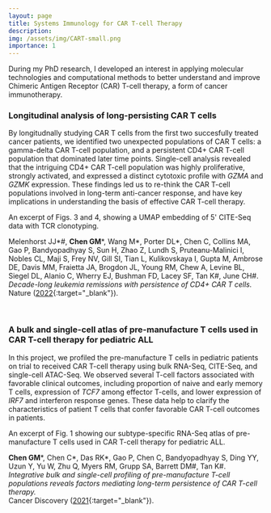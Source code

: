 ```yaml
---
layout: page
title: Systems Immunology for CAR T-cell Therapy
description: 
img: /assets/img/CART-small.png
importance: 1
---
```


During my PhD research, I developed an interest in applying molecular technologies and computational methods to better understand and improve Chimeric Antigen Receptor (CAR) T-cell therapy, a form of cancer immunotherapy. 

### Longitudinal analysis of long-persisting CAR T cells

By longitudnally studying CAR T cells from the first two succesfully treated cancer patients, we identified two unexpected populations of CAR T cells: a gamma-delta CAR T-cell population, and a persistent CD4+ CAR T-cell population that dominated later time points. Single-cell analysis revealed that the intriguing CD4+ CAR T-cell population was highly proliferative, strongly activated, and expressed a distinct cytotoxic profile with _GZMA_ and _GZMK_ expression. These findings led us to re-think the CAR T-cell populations involved in long-term anti-cancer response, and have key implications in understanding the basis of effective CAR T-cell therapy.

<div class="row">
    <div class="col-sm mt-3 mt-md-0">
        <img class="img-fluid rounded z-depth-1" src="{{ '/assets/img/Nature_2022.png' | relative_url }}" alt="" title="Nature 2022 figure"/>
    </div>
</div>
<div class="caption">
    An excerpt of Figs. 3 and 4, showing a UMAP embedding of 5' CITE-Seq data with TCR clonotyping.
</div>

Melenhorst JJ\*#, **Chen GM**\*, Wang M\*, Porter DL\*, Chen C, Collins MA, Gao P, Bandyopadhyay S, Sun H, Zhao Z, Lundh S, Pruteanu-Malinici I, Nobles CL, Maji S, Frey NV, Gill SI, Tian L, Kulikovskaya I, Gupta M, Ambrose DE, Davis MM, Fraietta JA, Brogdon JL, Young RM, Chew A, Levine BL, Siegel DL, Alanio C, Wherry EJ, Bushman FD, Lacey SF, Tan K#, June CH#. _Decade-long leukemia remissions with persistence of CD4+ CAR T cells._  
Nature ([2022](https://www.nature.com/articles/s41586-021-04390-6){:target="\_blank"}).

<br>

### A bulk and single-cell atlas of pre-manufacture T cells used in CAR T-cell therapy for pediatric ALL

In this project, we profiled the pre-manufacture T cells in pediatric patients on trial to received CAR T-cell therapy using bulk RNA-Seq, CITE-Seq, and single-cell ATAC-Seq. We observed several T-cell factors associated with favorable clinical outcomes, including proportion of naive and early memory T cells, expression of _TCF7_ among effector T-cells, and lower expression of _IRF7_ and interferon response genes. These data help to clarify the characteristics of patient T cells that confer favorable CAR T-cell outcomes in patients.

<div class="row">
    <div class="col-sm mt-3 mt-md-0">
        <img class="img-fluid rounded z-depth-1" src="{{ '/assets/img/CancerDiscov_2021.png' | relative_url }}" alt="" title="Cancer Discov 2021 figure"/>
    </div>
</div>
<div class="caption">
    An excerpt of Fig. 1 showing our subtype-specific RNA-Seq atlas of pre-manufacture T cells used in CAR T-cell therapy for pediatric ALL.
</div>

**Chen GM**\*, Chen C\*, Das RK\*, Gao P, Chen C, Bandyopadhyay S, Ding YY, Uzun Y, Yu W, Zhu Q, Myers RM, Grupp SA, Barrett DM#, Tan K#. _Integrative bulk and single-cell profiling of pre-manufacture T-cell populations reveals factors mediating long-term persistence of CAR T-cell therapy._  
Cancer Discovery ([2021](https://cancerdiscovery.aacrjournals.org/content/11/9/2186.full){:target="\_blank"}).
